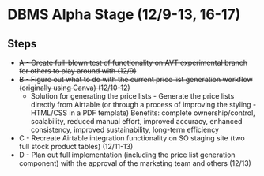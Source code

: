 # DBMS Alpha Stage (12/9-13, 16-17)

## Steps
- ~~A - Create full-blown test of functionality on AVT experimental branch for others to play around with (12/9)~~
- ~~B - Figure out what to do with the current price list generation workflow (originally using Canva) (12/10-12)~~
  - Solution for generating the price lists - Generate the price lists directly from Airtable (or through a process of improving the styling - HTML/CSS in a PDF template)
Benefits: complete ownership/control, scalability, reduced manual effort, improved accuracy, enhanced consistency, improved sustainability, long-term efficiency
- C - Recreate Airtable integration functionality on SO staging site (two full stock product tables) (12/11-13)
- D - Plan out full implementation (including the price list generation component) with the approval of the marketing team and others (12/13)
